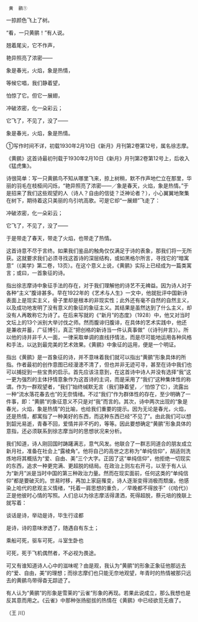      黄  鹂① 

   一掠颜色飞上了树。

   “看，一只黄鹂！”有人说。

   翘着尾尖，它不作声，

   艳异照亮了浓密——

   象是春光，火焰，象是热情，

   等候它唱，我们静着望，

   怕惊了它。但它一展翅，

   冲破浓密，化一朵彩云；

   它飞了，不见了，没了——

   象是春光，火焰，象是热情。

   ①写作时间不详，初载1930年2月10日《新月》月刊第2卷第12号，属名徐志摩。

   《黄鹂》这首诗最初刊载于1930年2月10日《新月》月刊第2卷第12号上，后收入《猛虎集》。

   诗很简单：写一只黄鹂鸟不知从哪里飞来，掠上树稍，默不作声地伫立在那里，华丽的羽毛在枝桠间闪烁，“艳异照亮了浓密——／象是春天，火焰，象是热情。”于是招来了我们这些观望的人（诗人？自由的信徒？泛神论者？），小心翼翼地聚集在树下，期待着这只美丽的鸟引吭高歌。可是它却“一展翅”飞走了：

   冲破浓密，化一朵彩云；

   它飞了，不见了，没了——

   于是带走了春天，带走了火焰，也带走了热情。

   这首诗意不尽于言终。如果我们鉴品的触角仅仅满足于诗的表象，那我们将一无所获。这就要求我们必须寻找这首诗的深层结构，或如黑格尔所言，寻找它的“暗寓意”（《美学》第二卷，13页）。在这个意义上说，《黄鹂》实际上已经成为一篇类寓言；或曰，一首象征的诗。

   指出徐志摩诗中象征手法的存在，对于我们理解他的诗艺不无裨益。因为诗人对于各种“主义”腹诽甚多。早在1922年的《艺术与人生》一文中，他就批评中国新诗表面上是现实主义，骨子里却是根本的非现实性；此外还有毫不自然的自然主义，以及成功地发明了没有意义的象征的象征主义。其结果是虽然达到了什么主义，却没有人再敢称它为诗了。在后来写就的《“新月”的态度》（1928）中，他又对当时文坛上的13个派别大举讨伐之师。然而腹诽归腹诽，在具体的艺术实践中，他还是兼收并蓄，广征博引，真正“把创格的新诗当一件认真事做”（《诗刊弁言》）。所以他的诗并非千人一面，一律采取单调的直线抒情法，而是尽可能地运用各种风格和手法，以达到最完美的艺术效果。《黄鹂》中象征的运用，便是一个明证。

   指出《黄鹂》是一首象征的诗，并不意味着我们就可以指出“黄鹂”形象具体的所指。作者最初的创作意图已经漫漶不清了，但也并非无迹可寻，甚至在诗中我们也可以捕捉到一些宝贵的启示。首先应该注意到，在这首诗中诗人并没有选择“我”这一更为强烈的主体抒情意象作为这首诗的主词，而是采用了“我们”这种集体性的称谓。作为一群观望者，“我们”始终缄默无言（我们静着望，／怕惊了它），流露出一种“流水落花春去也”的无奈情绪。不过“我们”作为群体性的存在，至少明确了一件事，即：“黄鹂”的象征意义不只是对“我”而言的。其次，诗中两次出现的“象是春光，火焰，象是热情”的比喻，也给我们重要的提示。因为无论是春光，火焰，还是热情，都寓指了一种美好的东西，而这种东西已经“不见了”。由此我们可以想到韶光易逝，青春不回，爱情并非不朽的，等等。因此要想确定“黄鹂”形象具体的意指，还必须联系到徐志摩当时的思想状况来分析。

   我们知道，诗人刚回国时踌躇满志，意气风发。他联合了一群志同道合的朋友成立新月社，准备在社会上“露棱角”。他将自己的高世之志称为“单纯信仰”，胡适则洗炼地将其概括为“爱、自由、美”三个大字。正因了这“单纯信仰”，他拒绝一切现实的东西，追求一种更完满、更超脱的结局。在政治上则左右开弓，以至于有人认为“新月”派是当时中国的第三种政治力量。然而在现实面前，任何这类的“单纯信仰”都是要破灭的。世易时移，再加上家庭罹变，诗人逐渐变得消极而颓废。他感染上哈代的悲观主义情绪，“托着一肩思想的重负，／早晚都不得放手”（《哈代》）正是他彼时心情的写照。人们总以为徐志摩活得潇洒，死得超脱，蔡元培的挽联上就写着：

   谈话是诗，举动是诗，毕生行迳都

   是诗，诗的意味渗透了，随遇自有东土；

   乘船可死，驱车可死，斗室生卧也

   可死，死于飞机偶然者，不必视为畏途。

   可又有谁知道诗人心中的滋味呢？由是观，我认为“黄鹂”的形象正象征他那远去的“爱、自由，美”的理想；而徐志摩们也只能无奈地观望，年青时的热情被那只远去的黄鹂鸟带得杳无踪迹了。

   有人认为“黄鹂”的形象是雪莱的“云雀”形象的再现。若果此说成立，那么我想也是反其意而用之。《云雀》中那种张扬挺拔的热情在《黄鹂》中已经欲觅无痕了。

   （王 川）

